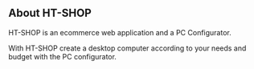 ## About HT-SHOP

HT-SHOP is an ecommerce web application and a PC Configurator.

With HT-SHOP create a desktop computer according to your needs and budget with the PC configurator.
